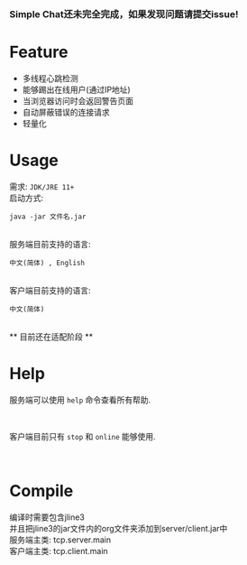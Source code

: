 ### Simple Chat还未完全完成，如果发现问题请提交issue!

# Feature

 - 多线程心跳检测
 - 能够踢出在线用户(通过IP地址)
 - 当浏览器访问时会返回警告页面
 - 自动屏蔽错误的连接请求
 - 轻量化

# Usage

需求: `JDK/JRE 11+`
<br>
启动方式:
<br>
```shell
java -jar 文件名.jar
```
<br>
服务端目前支持的语言:
<br>

`中文(简体) , English`

<br>
客户端目前支持的语言:
<br>

`中文(简体)`

<br>
** 目前还在适配阶段 **
<br>

# Help

服务端可以使用 `help` 命令查看所有帮助.

<br>

客户端目前只有 `stop` 和 `online` 能够使用.

<br>

# Compile

编译时需要包含jline3<br>
并且把jline3的jar文件内的org文件夹添加到server/client.jar中<br>
服务端主类: tcp.server.main<br>
客户端主类: tcp.client.main
